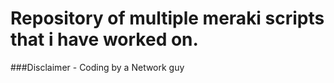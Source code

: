 # Repository of multiple meraki scripts that i have worked on. 
###Disclaimer - Coding by a Network guy
